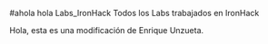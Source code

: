 #ahola
hola 
 Labs_IronHack
Todos los Labs trabajados en IronHack

Hola, esta es una modificación de Enrique Unzueta. 
